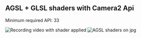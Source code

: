 ## AGSL + GLSL shaders with Camera2 Api

Minimum required API: 33

![Recording video with shader applied](https://raw.githubusercontent.com/cora32/shader_test/master/output1.gif )  ![AGSL shaders on jpg](https://raw.githubusercontent.com/cora32/shader_test/master/output3.gif)


